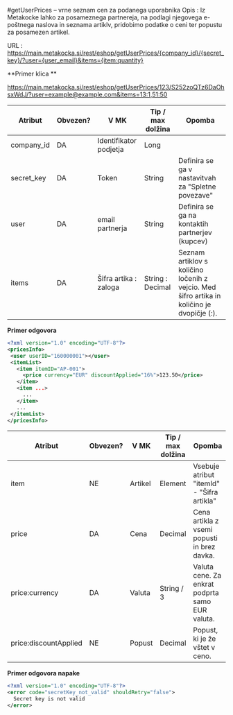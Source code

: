 #getUserPrices – vrne seznam cen za podanega uporabnika
Opis : Iz Metakocke lahko za posameznega partnereja, na podlagi njegovega e-poštnega naslova in seznama artiklv, pridobimo podatke o ceni ter popustu za posamezen artikel.


URL : https://main.metakocka.si/rest/eshop/getUserPrices/{company_id}/{secret_key}/?user={user_email}&items={item:quantity}

**Primer klica **

https://main.metakocka.si/rest/eshop/getUserPrices/123/S252zoQTz6DaOhsxWdJ/?user=example@example.com&items=13:1,51:50

| Atribut | Obvezen? | V MK | Tip / max dolžina | Opomba |
| ------- | -------- | ---- | ----------------- | ------ |
| company_id | DA | Identifikator podjetja | Long | 
| secret_key | DA | Token | String | Definira se ga v nastavitvah za "Spletne povezave"
| user | DA | email partnerja | String | Definira se ga na kontaktih partnerjev (kupcev)
| items | DA | Šifra artika : zaloga | String : Decimal | Seznam artiklov s količino ločenih z vejcio. Med šifro artika in količino je dvopičje (:).



**Primer odgovora**
```xml
<?xml version="1.0" encoding="UTF-8"?>
<pricesInfo>
 <user userID="160000001"></user>
 <itemList>
   <item itemID="AP-001">
     <price currency="EUR" discountApplied="16%">123.50</price>
   </item>
   <item ...>
     ...
   </item>
   ...
 </itemList>
</pricesInfo>
```


| Atribut | Obvezen? | V MK | Tip / max dolžina | Opomba |
| ------- | -------- | ---- | ----------------- | ------ |
| item | NE | Artikel | Element | Vsebuje atribut "itemId" - "Šifra artikla"
| price | DA | Cena | Decimal | Cena artikla z vsemi popusti in brez davka.
| price:currency | DA | Valuta | String / 3 | Valuta cene. Za enkrat podprta samo EUR valuta.
| price:discountApplied | NE | Popust | Decimal | Popust, ki je že vštet v ceno.


**Primer odgovora napake**
```xml
<?xml version="1.0" encoding="UTF-8"?>
<error code="secretKey_not_valid" shouldRetry="false">
  Secret key is not valid
</error>
```
